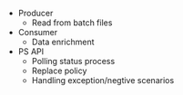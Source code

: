 - Producer
    - Read from batch files
- Consumer
    - Data enrichment
- PS API
    - Polling status process
    - Replace policy
    - Handling exception/negtive scenarios